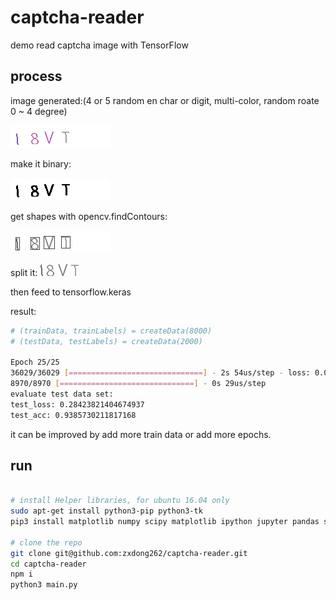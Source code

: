# captcha-reader
demo read captcha image with TensorFlow

## process

image generated:(4 or 5 random en char or digit, multi-color, random roate 0 ~ 4 degree)

![example-captcha.png](example-images/example-captcha.png)

make it binary:

![example-binary.png](example-images/example-binary.png)

get shapes with opencv.findContours:

![example-findContours.png](example-images/example-findContours.png)

split it:
![example-split-0.png](example-images/example-split-0.png)
![example-split-1.png](example-images/example-split-1.png)
![example-split-2.png](example-images/example-split-2.png)
![example-split-3.png](example-images/example-split-3.png)

then feed to tensorflow.keras

result:
```bash
# (trainData, trainLabels) = createData(8000)
# (testData, testLabels) = createData(2000)

Epoch 25/25
36029/36029 [==============================] - 2s 54us/step - loss: 0.0752 - acc: 0.9669
8970/8970 [==============================] - 0s 29us/step
evaluate test data set:
test_loss: 0.28423821404674937
test_acc: 0.9385730211817168
```

it can be improved by add more train data or add more epochs.

## run
```bash

# install Helper libraries, for ubuntu 16.04 only
sudo apt-get install python3-pip python3-tk
pip3 install matplotlib numpy scipy matplotlib ipython jupyter pandas sympy nose --user

# clone the repo
git clone git@github.com:zxdong262/captcha-reader.git
cd captcha-reader
npm i
python3 main.py

```




